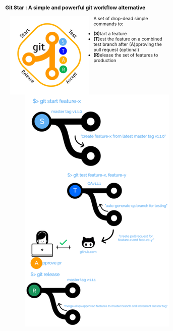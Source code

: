 
<h3>Git Star : A simple and powerful git workflow alternative</h3>
<img src="logo.png" width="250" style="padding: 0 15px; float: left;">


A set of drop-dead simple commands to:
<ul>
	<li><ul><b>(S)</b>tart a feature 
		<li type="none"><img src="git-start.png" zwidth="450" style="padding: 0 15px; float: left;"></ul>
	<li><ul><b>(T)</b>est the feature on a combined test branch after (A)pproving the pull request (optional)
		<li type="none"><img src="git-test.png" zwidth="450" style="padding: 0 15px; float: left;"></ul>
	<li><ul><b>(R)</b>elease the set of features to production
		<li type="none"><img src="git-release.png" zwidth="75%" style="padding: 0 15px; float: left;"></ul>	
</ul>
